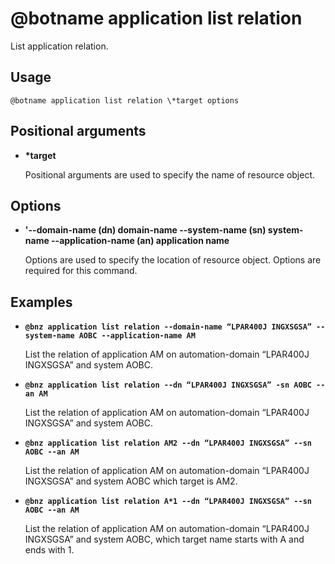# @botname application list relation

List application relation.

## Usage

`@botname application list relation \*target options`

## Positional arguments

-   **\*target**

    Positional arguments are used to specify the name of resource object.


## Options

-   **'--domain-name \(dn\) domain-name --system-name \(sn\) system-name --application-name \(an\) application name**

    Options are used to specify the location of resource object. Options are required for this command.


## Examples

-   **`@bnz application list relation --domain-name “LPAR400J INGXSGSA” --system-name AOBC --application-name AM`**

    List the relation of application AM on automation-domain “LPAR400J INGXSGSA” and system AOBC.

-   **`@bnz application list relation --dn “LPAR400J INGXSGSA” -sn AOBC --an AM`**

    List the relation of application AM on automation-domain “LPAR400J INGXSGSA” and system AOBC.

-   **`@bnz application list relation AM2 --dn “LPAR400J INGXSGSA” --sn AOBC --an AM`**

    List the relation of application AM on automation-domain “LPAR400J INGXSGSA” and system AOBC which target is AM2.

-   **`@bnz application list relation A*1 --dn “LPAR400J INGXSGSA” --sn AOBC --an AM`**

    List the relation of application AM on automation-domain “LPAR400J INGXSGSA” and system AOBC, which target name starts with A and ends with 1.



